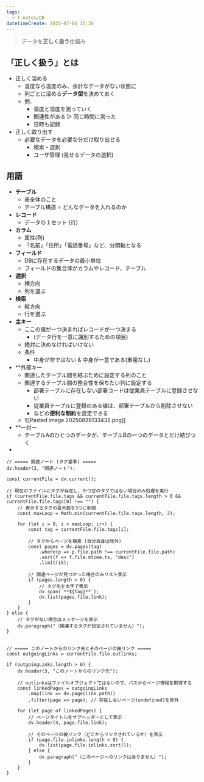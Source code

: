 ```yaml
---
tags:
  - t-notes/DB
datetimeCreate: 2025-07-04 15:36
---
```

> データを**正しく扱う**仕組み

## 「正しく扱う」とは

- 正しく溜める
	- 温度なら温度のみ、余計なデータがない状態に
	- 列ごとに溜める**データ型**を決めておく
	- 例．
		- 温度と湿度を測っていく
		- 関連性がある ▷ 同じ時間に測った
		- 日時も記録
- 正しく取り出す
	- 必要なデータを必要な分だけ取り出せる
		- 検索・選択
		- ユーザ管理 (見せるデータの選択)

## 用語

- **テーブル**
	- 表全体のこと
	- テーブル構造 = どんなデータを入れるのか
- **レコード**
	- データの１セット (行)
- **カラム**
	- 属性(列)
	- 「名前」「住所」「電話番号」など、分類軸となる
- **フィールド**
	- DBに存在するデータの最小単位
	- フィールドの集合体がカラムやレコード、テーブル
- **選択**
	- 横方向
	- 列を選ぶ
- **検索**
	- 縦方向
	- 行を選ぶ 
- **主キー**
	- ここの値が一つ決まればレコードが一つ決まる
		- (データ行を一意に識別するための項目)
	- 絶対に決めなければいけない
	- 条件
		- 中身が空ではない & 中身が一意である(重複なし)
- **外部キー
	- 関連したテーブル間を結ぶために設定する列のこと
	- 関連するテーブル間の整合性を保ちたい列に設定する
		- 部署テーブルに存在しない部署コードは従業員テーブルに登録させない
		- 従業員テーブルに登録のある値は、部署テーブルから削除させない
		- などの**便利な制約**を設定できる
	- ![[Pasted image 20250829133432.png]]
- **一対一
	- テーブルAのひとつのデータが、テーブルBの一つのデータとだけ結びつく
- 



```dataviewjs
// ===== 関連ノート (タグ基準) =====
dv.header(3, "関連ノート");

const currentFile = dv.current();

// 現在のファイルにタグが存在し、かつ空のタグではない場合のみ処理を実行
if (currentFile.file.tags && currentFile.file.tags.length > 0 && currentFile.file.tags[0] !== "") {
    // 表示するタグの最大数を3つに制限
    const maxLoop = Math.min(currentFile.file.tags.length, 3);

    for (let i = 0; i < maxLoop; i++) {
        const tag = currentFile.file.tags[i];
        
        // タグからページを検索 (自分自身は除外)
        const pages = dv.pages(tag)
            .where(p => p.file.path !== currentFile.file.path) 
            .sort(f => f.file.mtime.ts, "desc")
            .limit(15);
        
        // 関連ページが見つかった場合のみリスト表示
        if (pages.length > 0) {
            // タグ名を太字で表示
            dv.span(`**${tag}**`); 
            dv.list(pages.file.link);
        }
    }
} else {
    // タグがない場合はメッセージを表示
    dv.paragraph("（関連するタグが設定されていません）");
}


// ===== このノートからのリンク先とそのページの被リンク =====
const outgoingLinks = currentFile.file.outlinks;

if (outgoingLinks.length > 0) {
    dv.header(3, "このノートからのリンク先");
    
    // outlinksはファイルオブジェクトではないので、パスからページ情報を取得する
    const linkedPages = outgoingLinks
        .map(link => dv.page(link.path))
        .filter(page => page); // 存在しないページ(undefined)を除外

    for (let page of linkedPages) {
        // ページタイトルをサブヘッダーとして表示
        dv.header(4, page.file.link);
        
        // そのページの被リンク（どこからリンクされているか）を表示
        if (page.file.inlinks.length > 0) {
            dv.list(page.file.inlinks.sort());
        } else {
            dv.paragraph("（このページへのリンクはありません）");
        }
    }
}
```